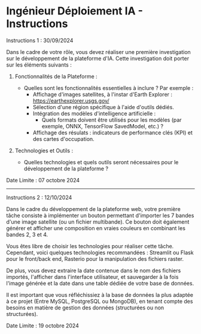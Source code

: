 
# Ingénieur Déploiement IA - Instructions

Instructions 1 : 30/09/2024

Dans le cadre de votre rôle, vous devez réaliser une première investigation sur le développement de la plateforme d'IA. Cette investigation doit porter sur les éléments suivants :

1. Fonctionnalités de la Plateforme :
   - Quelles sont les fonctionnalités essentielles à inclure ? Par exemple :
     - Affichage d'images satellites, à l'instar d'Earth Explorer : https://earthexplorer.usgs.gov/
     - Sélection d'une région spécifique à l'aide d'outils dédiés.
     - Intégration des modèles d'intelligence artificielle : 
       - Quels formats doivent être utilisés pour les modèles (par exemple, ONNX, TensorFlow SavedModel, etc.) ?
     - Affichage des résulats : indicateurs de performance clés (KPI) et des cartes d'occupation.

2. Technologies et Outils :
   - Quelles technologies et quels outils seront nécessaires pour le développement de la plateforme ?


Date Limite : 07 octobre 2024

------------------------------------------------------------------------------------------------------------------------------------------------------------------------------------

Instructions 2 : 12/10/2024

Dans le cadre du développement de la plateforme web, votre première tâche consiste à implémenter un bouton permettant d'importer les 7 bandes d'une image satellite (ou un fichier multibande). Ce bouton doit également générer et afficher une composition en vraies couleurs en combinant les bandes 2, 3 et 4.

Vous êtes libre de choisir les technologies pour réaliser cette tâche. Cependant, voici quelques technologies recommandées : Streamlit ou Flask pour le front/back end, Rasterio pour la manipulation des fichiers raster.

De plus, vous devez extraire la date contenue dans le nom des fichiers importés, l'afficher dans l'interface utilisateur, et sauvegarder à la fois l'image générée et la date dans une table dédiée de votre base de données.

Il est important que vous réfléchissiez à la base de données la plus adaptée à ce projet (Entre MySQL, PostgreSQL ou MongoDB), en tenant compte des besoins en matière de gestion des données (structurées ou non structurées).

Date Limite : 19 octobre 2024
